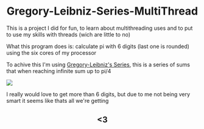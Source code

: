 <html>
 <head>
 </head>
 <body>
  <h1 style="text-align: center;">Gregory-Leibniz-Series-MultiThread</h1>
  <p>This is a project I did for fun, to learn about multithreading uses and to put to use my skills with threads (wich are little to no)</p>
  <p>What this program does is: calculate pi with 6 digits (last one is rounded) using the six cores of my processor</p>
  <p>To achive this I'm using <a href="https://en.wikipedia.org/wiki/Leibniz_formula_for_%CF%80">Gregory-Leibniz's Series</a>, this is a series of sums that when reaching infinite sum up to pi/4</p>
  <img src="https://i.ytimg.com/vi/Qy42mIzLbHA/hqdefault.jpg"></img>
  <p>I really would love to get more than 6 digits, but due to me not being very smart it seems like thats all we're getting</p>
  <h2 style="text-align: center;"> <3 </h2>
 </body>
</html>
